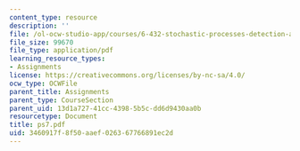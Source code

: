 ```yaml
---
content_type: resource
description: ''
file: /ol-ocw-studio-app/courses/6-432-stochastic-processes-detection-and-estimation-spring-2004/3460917f8f50aaef026367766891ec2d_ps7.pdf
file_size: 99670
file_type: application/pdf
learning_resource_types:
- Assignments
license: https://creativecommons.org/licenses/by-nc-sa/4.0/
ocw_type: OCWFile
parent_title: Assignments
parent_type: CourseSection
parent_uid: 13d1a727-41cc-4398-5b5c-dd6d9430aa0b
resourcetype: Document
title: ps7.pdf
uid: 3460917f-8f50-aaef-0263-67766891ec2d
---
```

